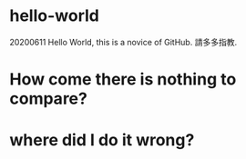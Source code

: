 # hello-world
20200611
Hello World, this is a novice of GitHub. 請多多指教.

# How come there is nothing to compare?

# where did I do it wrong?
